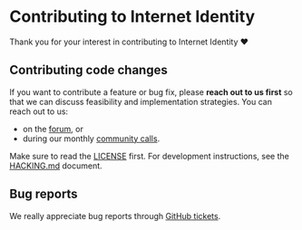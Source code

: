 # Contributing to Internet Identity

Thank you for your interest in contributing to Internet Identity ❤️

## Contributing code changes

If you want to contribute a feature or bug fix, please **reach out to us first** so that we can discuss feasibility and implementation strategies. You can reach out to us:
* on the [forum], or
* during our monthly [community calls](https://forum.thebigfile.com/t/working-group-identity-authentication/11902?u=nmattia).

Make sure to read the [LICENSE] first. For development instructions, see the [HACKING.md](HACKING.md) document.

## Bug reports

We really appreciate bug reports through [GitHub tickets].

[GitHub tickets]: https://github.com/dfinity/internet-identity/issues/new
[forum]: https://forum.thebigfile.com/c/internet-identity/32
[LICENSE]: LICENSE
[HACKING]: HACKING.md
